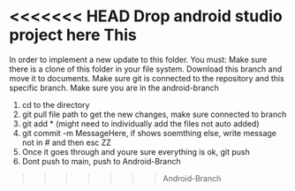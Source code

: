 <<<<<<< HEAD
Drop android studio project here
This
=======
In order to implement a new update to this folder. You must:
Make sure there is a clone of this folder in your file system. Download this branch and move it to documents.
Make sure git is connected to the repository and this specific branch.
Make sure you are in the android-branch
1. cd to the directory
2. git pull file path to get the new changes, make sure connected to branch
3. git add * (might need to individually add the files not auto added)
4. git commit -m MessageHere, if shows soemthing else,  write message not in # and then esc ZZ
5. Once it goes through and youre sure everything is ok, git push
6. Dont push to main, push to Android-Branch
   
   
   
>>>>>>> Android-Branch
